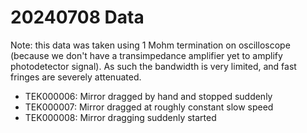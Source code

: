 # 20240708 Data
Note: this data was taken using 1 Mohm termination on oscilloscope (because we don't have a transimpedance amplifier yet to amplify photodetector signal). As such the bandwidth is very limited, and fast fringes are severely attenuated.
- TEK000006: Mirror dragged by hand and stopped suddenly
- TEK000007: Mirror dragged at roughly constant slow speed
- TEK000008: Mirror dragging suddenly started